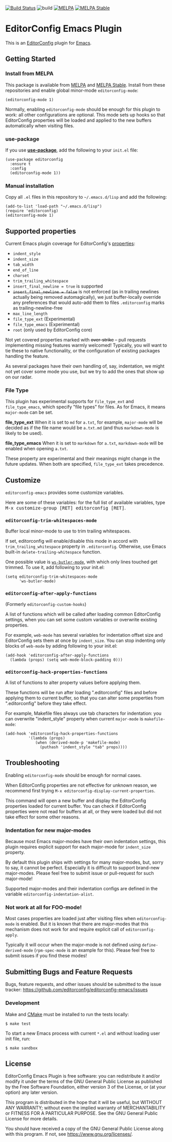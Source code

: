 [![Build Status](https://travis-ci.org/editorconfig/editorconfig-emacs.svg?branch=master)](https://travis-ci.org/editorconfig/editorconfig-emacs)
![build](https://github.com/editorconfig/editorconfig-emacs/workflows/build/badge.svg)
[![MELPA](https://melpa.org/packages/editorconfig-badge.svg)](http://melpa.org/#/editorconfig)
[![MELPA Stable](https://stable.melpa.org/packages/editorconfig-badge.svg)](https://stable.melpa.org/#/editorconfig)


# EditorConfig Emacs Plugin

This is an [EditorConfig][] plugin for [Emacs][].


## Getting Started


### Install from MELPA

This package is available from [MELPA][] and [MELPA Stable][].
Install from these repositories and enable global minor-mode `editorconfig-mode`:

```emacs-lisp
(editorconfig-mode 1)
```

Normally, enabling `editorconfig-mode` should be enough for this plugin to work:
all other configurations are optional.
This mode sets up hooks so that EditorConfig properties will be
loaded and applied to the new buffers automatically when visiting files.


### use-package

If you use [**use-package**][use-package], add the following to your
`init.el` file:

```emacs-lisp
(use-package editorconfig
  :ensure t
  :config
  (editorconfig-mode 1))
```


### Manual installation

Copy all `.el` files in this repository to `~/.emacs.d/lisp` and add the
following:

```emacs-lisp
(add-to-list 'load-path "~/.emacs.d/lisp")
(require 'editorconfig)
(editorconfig-mode 1)
```



## Supported properties

Current Emacs plugin coverage for EditorConfig's [properties][]:

* `indent_style`
* `indent_size`
* `tab_width`
* `end_of_line`
* `charset`
* `trim_trailing_whitespace`
* `insert_final_newline = true` is supported
* <del>`insert_final_newline = false`</del> is not enforced
  (as in trailing newlines actually being removed automagically),
  we just buffer-locally override any preferences that would auto-add them
  to files `.editorconfig` marks as trailing-newline-free
* `max_line_length`
* `file_type_ext` (Experimental)
* `file_type_emacs` (Experimental)
* `root` (only used by EditorConfig core)

Not yet covered properties marked with <del>over-strike</del>
– pull requests implementing missing features warmly welcomed!
Typically, you will want to tie these to native functionality,
or the configuration of existing packages handling the feature.

As several packages have their own handling of, say, indentation,
we might not yet cover some mode you use, but we try to add the
ones that show up on our radar.



### File Type

This plugin has experimental supports for `file_type_ext` and
`file_type_emacs`, which specify "file types" for files.
As for Emacs, it means `major-mode` can be set.

**file_type_ext** When it is set to `md` for `a.txt`, for example,
`major-mode` will be decided as if the file name would be `a.txt.md`
(and thus `markdown-mode` is likely to be used).

**file_type_emacs** When it is set to `markdown` for `a.txt`,
`markdown-mode`  will be enabled when opening `a.txt`.

These property are experimental and their meanings might change in the
future updates. When both are specified, `file_type_ext` takes precedence.


## Customize

`editorconfig-emacs` provides some customize variables.

Here are some of these variables: for the full list of available variables,
type <kbd>M-x customize-group [RET] editorconfig [RET]</kbd>.


### `editorconfig-trim-whitespaces-mode`

Buffer local minor-mode to use to trim trailing whitespaces.

If set, editorconfig will enable/disable this mode in accord with
`trim_trailing_whitespace` property in `.editorconfig`.
Otherwise, use Emacs built-in `delete-trailing-whitespace` function.

One possible value is
[`ws-butler-mode`](https://github.com/lewang/ws-butler), with which
only lines touched get trimmed. To use it, add following to your
init.el:

``` emacs-lisp
(setq editorconfig-trim-whitespaces-mode
      'ws-butler-mode)
```


### `editorconfig-after-apply-functions`

(Formerly `editorconfig-custom-hooks`)

A list of functions which will be called after loading common EditorConfig settings,
when you can set some custom variables or overwrite existing properties.

For example, `web-mode` has several variables for indentation offset size and
EditorConfig sets them at once by `indent_size`. You can stop indenting
only blocks of `web-mode` by adding following to your init.el:

```emacs-lisp
(add-hook 'editorconfig-after-apply-functions
  (lambda (props) (setq web-mode-block-padding 0)))
```


### `editorconfig-hack-properties-functions`

A list of functions to alter property values before applying them.

These functions will be run after loading \".editorconfig\" files and before
applying them to current buffer, so that you can alter some properties from
\".editorconfig\" before they take effect.

For example, Makefile files always use tab characters for indentation: you can
overwrite \"indent_style\" property when current `major-mode` is
`makefile-mode`:

``` emacs-lisp
(add-hook 'editorconfig-hack-properties-functions
          '(lambda (props)
             (when (derived-mode-p 'makefile-mode)
               (puthash 'indent_style "tab" props))))

```


## Troubleshooting

Enabling `editorconfig-mode` should be enough for normal cases.

When EditorConfig properties are not effective for unknown reason, we recommend
first trying `M-x editorconfig-display-current-properties`.

This command will open a new buffer and display the EditorConfig properties
loaded for current buffer.
You can check if EditorConfig properties were not read for buffers at all,
or they were loaded but did not take effect for some other reasons.



### Indentation for new major-modes

Because most Emacs major-modes have their own indentation settings, this plugin
requires explicit support for each major-mode for `indent_size` property.

By default this plugin ships with settings for many major-modes, but,
sorry to say, it cannot be perfect. Especially it is difficult to support
brand-new major-modes.
Please feel free to submit issue or pull-request for such major-mode!

Supported major-modes and their indentation configs are defined in the variable
`editorconfig-indentation-alist`.


### Not work at all for FOO-mode!

Most cases properties are loaded just after visiting files when
`editorconfig-mode` is enabled.
But it is known that there are major-modes that this mechanism does not work
for and require explicit call of `editorconfig-apply`.

Typically it will occur when the major-mode is not defined using
`define-derived-mode` (`rpm-spec-mode` is an example for this).
Please feel free to submit issues if you find these modes!




## Submitting Bugs and Feature Requests

Bugs, feature requests, and other issues should be submitted to the issue
tracker: https://github.com/editorconfig/editorconfig-emacs/issues


### Development

Make and [CMake][] must be installed to run the tests
locally:

    $ make test

To start a new Emacs process with current `*.el` and without loading user init
file, run:

    $ make sandbox




## License

EditorConfig Emacs Plugin is free software: you can redistribute it
and/or modify it under the terms of the GNU General Public License as
published by the Free Software Foundation, either version 3 of the
License, or (at your option) any later version.

This program is distributed in the hope that it will be useful, but
WITHOUT ANY WARRANTY; without even the implied warranty of
MERCHANTABILITY or FITNESS FOR A PARTICULAR PURPOSE.  See the GNU
General Public License for more details.

You should have received a copy of the GNU General Public License along
with this program.  If not, see <https://www.gnu.org/licenses/>.



[Emacs]: https://www.gnu.org/software/emacs/
[MELPA]: https://melpa.org/#/editorconfig
[MELPA Stable]: https://stable.melpa.org/#/editorconfig
[use-package]: https://www.emacswiki.org/emacs/UsePackage
[EditorConfig]: https://editorconfig.org
[EditorConfig C Core]: https://github.com/editorconfig/editorconfig-core-c
[properties]: https://editorconfig.org/#supported-properties
[CMake]: https://cmake.org
